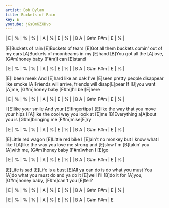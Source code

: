 ```yaml
---
artist: Bob Dylan
title: Buckets of Rain
key: E
youtube: jGsOmKZXDvo
---
```


| E | % | % | % |
| A | % | E | % |
| B A | G#m F#m | E | % |

[E]Buckets of rain
[E]Buckets of tears
[E]Got all them buckets comin' out of my ears
[A]Buckets of moonbeams in my [E]hand
[B]You got all the [A]love, [G#m]honey baby [F#m]I can [E]stand

| E | % | % | % |
| A | % | E | % |
| B A | G#m F#m | E | % |

[E]I been meek
And [E]hard like an oak
I've [E]seen pretty people disappear like smoke
[A]Friends will arrive, friends will disap[E]pear
If [B]you want [A]me, [G#m]honey baby [F#m]I'll be [E]here

| E | % | % | % |
| A | % | E | % |
| B A | G#m F#m | E | % |

I [E]like your smile
And your [E]fingertips
I [E]like the way that you move your hips
I [A]like the cool way you look at [E]me
[B]Everything a[A]bout you is [G#m]bringing me [F#m]mise[E]ry

| E | % | % | % |
| A | % | E | % |
| B A | G#m F#m | E | % |

[E]Little red wagon
[E]Little red bike
I [E]ain't no monkey but I know what I like
I [A]like the way you love me strong and [E]slow
I'm [B]takin' you [A]with me, [G#m]honey baby [F#m]when I [E]go

| E | % | % | % |
| A | % | E | % |
| B A | G#m F#m | E | % |

[E]Life is sad
[E]Life is a bust
[E]All ya can do is do what you must
You [A]do what you must do and ya do it [E]well
I'll [B]do it for [A]you, [G#m]honey baby, [F#m]can't you [E]tell?

| E | % | % | % |
| A | % | E | % |
| B A | G#m F#m | E | % |

| E | % | % | % |
| A | % | E | % |
| B A | G#m F#m | E
